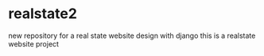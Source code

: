 # realstate2
new repository for a real state website design with django
this is a realstate website project 
